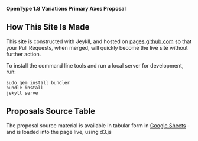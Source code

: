 **OpenType 1.8 Variations Primary Axes Proposal**

## How This Site Is Made

This site is constructed with Jeykll, and hosted on [pages.github.com](https://pages.github.com) so that your Pull Requests, when merged, will quickly become the live site without further action.

To install the command line tools and run a local server for development, run:

    sudo gem install bundler
    bundle install
    jekyll serve

## Proposals Source Table

The proposal source material is available in tabular form in [Google Sheets](https://docs.google.com/spreadsheets/d/1lZcLW7xo39zG3TTv6EK3iLs5t8OjWWPJv0lb9qEnsDE) - and is loaded into the page live, using d3.js 
